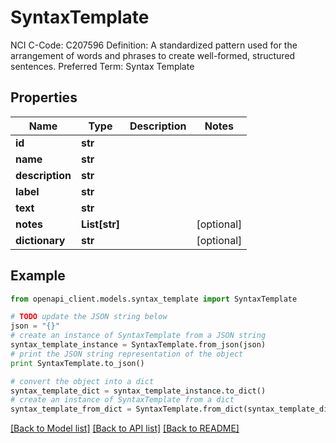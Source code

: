 # SyntaxTemplate

NCI C-Code: C207596 Definition: A standardized pattern used for the arrangement of words and phrases to create well-formed, structured sentences. Preferred Term: Syntax Template

## Properties
Name | Type | Description | Notes
------------ | ------------- | ------------- | -------------
**id** | **str** |  | 
**name** | **str** |  | 
**description** | **str** |  | 
**label** | **str** |  | 
**text** | **str** |  | 
**notes** | **List[str]** |  | [optional] 
**dictionary** | **str** |  | [optional] 

## Example

```python
from openapi_client.models.syntax_template import SyntaxTemplate

# TODO update the JSON string below
json = "{}"
# create an instance of SyntaxTemplate from a JSON string
syntax_template_instance = SyntaxTemplate.from_json(json)
# print the JSON string representation of the object
print SyntaxTemplate.to_json()

# convert the object into a dict
syntax_template_dict = syntax_template_instance.to_dict()
# create an instance of SyntaxTemplate from a dict
syntax_template_from_dict = SyntaxTemplate.from_dict(syntax_template_dict)
```
[[Back to Model list]](../README.md#documentation-for-models) [[Back to API list]](../README.md#documentation-for-api-endpoints) [[Back to README]](../README.md)


